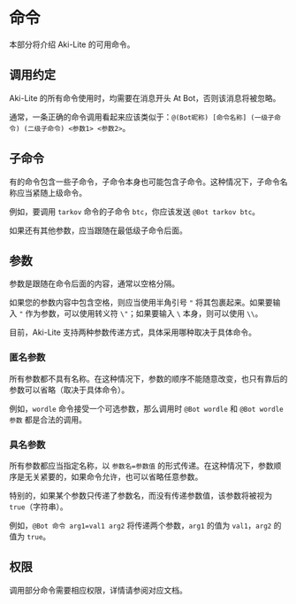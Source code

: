 # 命令

本部分将介绍 Aki-Lite 的可用命令。

## 调用约定

Aki-Lite 的所有命令使用时，均需要在消息开头 At Bot，否则该消息将被忽略。

通常，一条正确的命令调用看起来应该类似于：`@(Bot昵称) [命令名称] (一级子命令) (二级子命令) <参数1> <参数2>`。

## 子命令

有的命令包含一些子命令，子命令本身也可能包含子命令。这种情况下，子命令名称应当紧随上级命令。

例如，要调用 `tarkov` 命令的子命令 `btc`，你应该发送 `@Bot tarkov btc`。

如果还有其他参数，应当跟随在最低级子命令后面。

## 参数

参数是跟随在命令后面的内容，通常以空格分隔。

如果您的参数内容中包含空格，则应当使用半角引号 `"` 将其包裹起来。如果要输入 `"` 作为参数，可以使用转义符 `\"`；如果要输入 `\` 本身，则可以使用 `\\`。

目前，Aki-Lite 支持两种参数传递方式，具体采用哪种取决于具体命令。

### 匿名参数

所有参数都不具有名称。在这种情况下，参数的顺序不能随意改变，也只有靠后的参数可以省略（取决于具体命令）。

例如，`wordle` 命令接受一个可选参数，那么调用时 `@Bot wordle` 和 `@Bot wordle 参数` 都是合法的调用。

### 具名参数

所有参数都应当指定名称，以 `参数名=参数值` 的形式传递。在这种情况下，参数顺序是无关紧要的，如果命令允许，也可以省略任意参数。

特别的，如果某个参数只传递了参数名，而没有传递参数值，该参数将被视为 `true`（字符串）。

例如，`@Bot 命令 arg1=val1 arg2` 将传递两个参数，`arg1` 的值为 `val1`，`arg2` 的值为 `true`。

## 权限

调用部分命令需要相应权限，详情请参阅对应文档。
